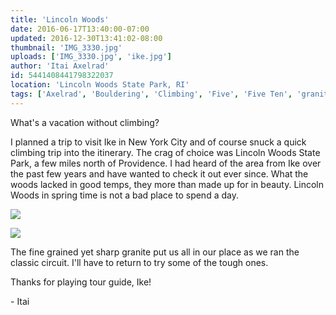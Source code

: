 ```yaml
---
title: 'Lincoln Woods'
date: 2016-06-17T13:40:00-07:00
updated: 2016-12-30T13:41:02-08:00
thumbnail: 'IMG_3330.jpg'
uploads: ['IMG_3330.jpg', 'ike.jpg']
author: 'Itai Axelrad'
id: 5441408441798322037
location: 'Lincoln Woods State Park, RI'
tags: ['Axelrad', 'Bouldering', 'Climbing', 'Five', 'Five Ten', 'granite', 'Itai', 'Lincoln', 'Woods']
---
```


What's a vacation without climbing?

I planned a trip to visit Ike in New York City and of course snuck a quick climbing trip into the itinerary. The crag of choice was Lincoln Woods State Park, a few miles north of Providence. I had heard of the area from Ike over the past few years and have wanted to check it out ever since. What the woods lacked in good temps, they more than made up for in beauty. Lincoln Woods in spring time is not a bad place to spend a day.

![](uploads/IMG_3330.jpg)

![](uploads/ike.jpg)

The fine grained yet sharp granite put us all in our place as we ran the classic circuit. I'll have to return to try some of the tough ones.

Thanks for playing tour guide, Ike!

\- Itai
